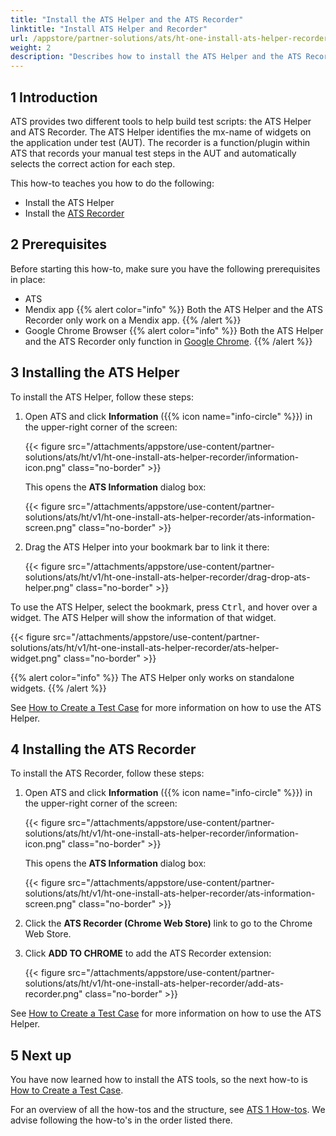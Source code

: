 ```yaml
---
title: "Install the ATS Helper and the ATS Recorder"
linktitle: "Install ATS Helper and Recorder"
url: /appstore/partner-solutions/ats/ht-one-install-ats-helper-recorder/
weight: 2
description: "Describes how to install the ATS Helper and the ATS Recorder tool."
---
```


## 1 Introduction

ATS provides two different tools to help build test scripts: the ATS Helper and ATS Recorder. The ATS Helper identifies the mx-name of widgets on the application under test (AUT). The recorder is a function/plugin within ATS that records your manual test steps in the AUT and automatically selects the correct action for each step.

This how-to teaches you how to do the following:

* Install the ATS Helper
* Install the [ATS Recorder](/appstore/partner-solutions/ats/rg-one-recorder/)

## 2 Prerequisites

Before starting this how-to, make sure you have the following prerequisites in place:

* ATS
* Mendix app
{{% alert color="info" %}}
Both the ATS Helper and the ATS Recorder only work on a Mendix app.
{{% /alert %}}
* Google Chrome Browser
{{% alert color="info" %}}
Both the ATS Helper and the ATS Recorder only function in [Google Chrome](https://www.google.com/chrome/browser/).
{{% /alert %}}

## 3 Installing the ATS Helper

To install the ATS Helper, follow these steps:

1. Open ATS and click **Information** ({{% icon name="info-circle" %}}) in the upper-right corner of the screen:

    {{< figure src="/attachments/appstore/use-content/partner-solutions/ats/ht/v1/ht-one-install-ats-helper-recorder/information-icon.png" class="no-border" >}}

    This opens the **ATS Information** dialog box:
   
    {{< figure src="/attachments/appstore/use-content/partner-solutions/ats/ht/v1/ht-one-install-ats-helper-recorder/ats-information-screen.png" class="no-border" >}}

2. Drag the ATS Helper into your bookmark bar to link it there:

    {{< figure src="/attachments/appstore/use-content/partner-solutions/ats/ht/v1/ht-one-install-ats-helper-recorder/drag-drop-ats-helper.png" class="no-border" >}}

To use the ATS Helper, select the bookmark, press <kbd>Ctrl</kbd>, and hover over a widget. The ATS Helper will show the information of that widget.

{{< figure src="/attachments/appstore/use-content/partner-solutions/ats/ht/v1/ht-one-install-ats-helper-recorder/ats-helper-widget.png" class="no-border" >}}

{{% alert color="info" %}}
The ATS Helper only works on standalone widgets.
{{% /alert %}}

See [How to Create a Test Case](/appstore/partner-solutions/ats/ht-one-create-a-test-case/) for more information on how to use the ATS Helper.

## 4 Installing the ATS Recorder

To install the ATS Recorder, follow these steps:

1. Open ATS and click **Information** ({{% icon name="info-circle" %}}) in the upper-right corner of the screen:

    {{< figure src="/attachments/appstore/use-content/partner-solutions/ats/ht/v1/ht-one-install-ats-helper-recorder/information-icon.png" class="no-border" >}}
    
    This opens the **ATS Information** dialog box:
    
    {{< figure src="/attachments/appstore/use-content/partner-solutions/ats/ht/v1/ht-one-install-ats-helper-recorder/ats-information-screen.png" class="no-border" >}}

2. Click the **ATS Recorder (Chrome Web Store)** link to go to the Chrome Web Store.
3. Click **ADD TO CHROME** to add the ATS Recorder extension:

    {{< figure src="/attachments/appstore/use-content/partner-solutions/ats/ht/v1/ht-one-install-ats-helper-recorder/add-ats-recorder.png" class="no-border" >}}

See [How to Create a Test Case](/appstore/partner-solutions/ats/ht-one-create-a-test-case/) for more information on how to use the ATS Helper.

## 5 Next up

You have now learned how to install the ATS tools, so the next how-to is [How to Create a Test Case](/appstore/partner-solutions/ats/ht-one-create-a-test-case/).

For an overview of all the how-tos and the structure, see [ATS 1 How-tos](/appstore/partner-solutions/ats/ht-one/). We advise following the how-to's in the order listed there.
